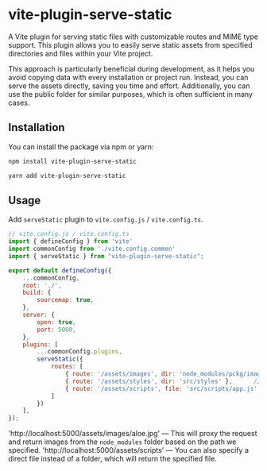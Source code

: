 # vite-plugin-serve-static

A Vite plugin for serving static files with customizable routes and MIME type support. This plugin allows you to easily serve static assets from specified directories and files within your Vite project.


This approach is particularly beneficial during development, as it helps you avoid copying data with every installation or project run. Instead, you can serve the assets directly, saving you time and effort. Additionally, you can use the public folder for similar purposes, which is often sufficient in many cases.
## Installation

You can install the package via npm or yarn:

```bash
npm install vite-plugin-serve-static

yarn add vite-plugin-serve-static
```

## Usage

Add `serveStatic` plugin to `vite.config.js` / `vite.config.ts`.

```js
// vite.config.js / vite.config.ts
import { defineConfig } from 'vite'
import commonConfig from './vite.config.common'
import { serveStatic } from "vite-plugin-serve-static";

export default defineConfig({
    ...commonConfig,
    root: './',
    build: {
        sourcemap: true,
    },
    server: {
        open: true,
        port: 5000,
    },
    plugins: [
        ...commonConfig.plugins,
        serveStatic({
            routes: [
                { route: '/assets/images', dir: 'node_modules/pckg/images' },  // Serving images from the public/images directory
                { route: '/assets/styles', dir: 'src/styles' },      // Serving stylesheets from the src/styles directory
                { route: '/assets/scripts', file: 'src/scripts/app.js' } // Serving a specific JavaScript file
            ]
        })
    ],
});
```

'http://localhost:5000/assets/images/aloe.jpg' — This will proxy the request and return images from the `node_modules` folder based on the path we specified.
'http://localhost:5000/assets/scripts' — You can also specify a direct file instead of a folder, which will return the specified file.


